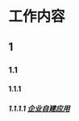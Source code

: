 # 工作内容



## 1

### 1.1 

#### 1.1.1

##### 1.1.1.1  [企业自建应用](https://open.diwork.com/#/doc-center/docDes/doc?code=open_jrwd&section=112)

